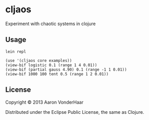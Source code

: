 # cljaos

Experiment with chaotic systems in clojure

## Usage

    lein repl

    (use '(cljaos core examples))
    (view-bif logistic 0.1 (range 1 4 0.01))
    (view-bif (partial gauss 4.90) 0.1 (range -1 1 0.01))
    (view-bif 1000 100 tent 0.5 (range 1 2 0.01))

## License

Copyright © 2013 Aaron VonderHaar

Distributed under the Eclipse Public License, the same as Clojure.

